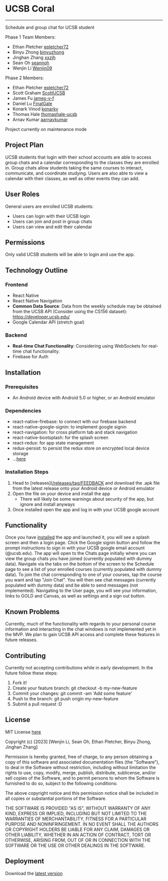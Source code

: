 # UCSB Coral

-----
Schedule and group chat for UCSB student

Phase 1 Team Members:

* Ethan Pletcher
  [epletcher72](<https://github.com/epletcher72>)
* Binyu Zhong
  [binyuzhong](<https://github.com/binyuzhong>)
* Jinghan Zhang
  [xxzjh](<https://github.com/xxzjh>)
* Sean Oh
  [seannoh](<https://github.com/seannoh>)
* Wenjin Li
  [Wenjin09](<https://github.com/Wenjin09>)

Phase 2 Members:

* Ethan Pletcher
  [epletcher72](<https://github.com/epletcher72>)
* Scott Graham
  [ScottUCSB](<https://github.com/ScottUCSB>)
* James Fu
  [james-y-f](<https://github.com/james-y-f>)
* Daniel Lu
  [FinalGale](<https://github.com/FinalGale>)
* Konark Vinod
  [konarkv](<https://github.com/konarkv>)
* Thomas Hale
  [thomashale-ucsb](<https://github.com/thomashale-ucsb>)
* Arnav Kumar
  [aarnavkumar](<https://github.com/aarnavkumar>)

Project currently on maintenance mode

## Project Plan

UCSB students that login with their school accounts are able to access group chats and a calendar corresponding to the classes they are enrolled in. Group chats allow students taking the same courses to interact, communicate, and coordinate studying. Users are also able to view a calendar with their classes, as well as other events they can add.

## User Roles

General users are enrolled UCSB students:

* Users can login with their UCSB login
* Users can join and post in group chats
* Users can view and edit their calendar

## Permissions

Only valid UCSB students will be able to login and use the app.

## Technology Outline

### Frontend

* React Native
* React Native Navigation
* **Common Data Source**: Data from the weekly schedule may be obtained from the UCSB API (Consider using the CS156 dataset): <https://developer.ucsb.edu/>
* Google Calendar API (stretch goal)

### Backend

* **Real-time Chat Functionality**: Considering using WebSockets for real-time chat functionality.
* Firebase for Auth

## Installation

### Prerequisites

* An Android device with Android 5.0 or higher, or an Android emulator

### Dependencies

* react-native-firebase: to connect with our firebase backend
* react-native-google-signin: to implement google signin
* react-navigation: for cross platform tab and stack navigation
* react-native-bootsplash: for the splash screen
* react-redux: for app state management
* redux-persist: to persist the redux store on encrypted local device storage
* ...[here](/blob/main/package.json)

### Installation Steps

1. Head to [releases]([/releases/tag/FEEDBACK](https://github.com/ucsb-cs148-w24/coral/releases/tag/FEEDBACK) and download the .apk file from the latest release onto your Android device or Android emulator
2. Open the file on your device and install the app
    * There will likely be some warnings about security of the app, but ignore and install anyways
3. Once installed open the app and log in with your UCSB google account

## Functionality

Once you have [installed](/blob/main/README.md#installation) the app and launched it, you will see a splash screen and then a login page. Click the Google signin button and follow the prompt instructions to sign in with your UCSB google email account (@ucsb.edu). The app will open to the Chats page initially where you can view the group chats you have joined (currently populated with dummy data). Navigate via the tabs on the bottom of the screen to the Schedule page to see a list of your enrolled courses (currently populated with dummy data). To join the chat corresponding to one of your courses, tap the course you want and tap "Join Chat". You will then see chat messages (currently populated with dummy data) and be able to send messages (not implemented). Navigating to the User page, you will see your information, links to GOLD and Canvas, as well as settings and a sign out button.

## Known Problems

Currently, much of the functionality with regards to your personal course information and interacting in the chat windows is not implemented yet in the MVP. We plan to gain UCSB API access and complete these features in future releases.

## Contributing

Currently not accepting contributions while in early development. In the future follow these steps:

1. Fork it!
2. Create your feature branch: git checkout -b my-new-feature
3. Commit your changes: git commit -am 'Add some feature'
4. Push to the branch: git push origin my-new-feature
5. Submit a pull request :D

## License

MIT License [here](/blob/main/LICENSE.md)

Copyright (c) [2023] [Wenjin Li, Sean Oh, Ethan Pletcher, Binyu Zhong, Jinghan Zhang]

Permission is hereby granted, free of charge, to any person obtaining a copy
of this software and associated documentation files (the "Software"), to deal
in the Software without restriction, including without limitation the rights
to use, copy, modify, merge, publish, distribute, sublicense, and/or sell
copies of the Software, and to permit persons to whom the Software is
furnished to do so, subject to the following conditions:

The above copyright notice and this permission notice shall be included in all
copies or substantial portions of the Software.

THE SOFTWARE IS PROVIDED "AS IS", WITHOUT WARRANTY OF ANY KIND, EXPRESS OR
IMPLIED, INCLUDING BUT NOT LIMITED TO THE WARRANTIES OF MERCHANTABILITY,
FITNESS FOR A PARTICULAR PURPOSE AND NONINFRINGEMENT. IN NO EVENT SHALL THE
AUTHORS OR COPYRIGHT HOLDERS BE LIABLE FOR ANY CLAIM, DAMAGES OR OTHER
LIABILITY, WHETHER IN AN ACTION OF CONTRACT, TORT OR OTHERWISE, ARISING FROM,
OUT OF OR IN CONNECTION WITH THE SOFTWARE OR THE USE OR OTHER DEALINGS IN THE
SOFTWARE.

## Deployment

Download the [latest version](https://github.com/ucsb-cs148-w24/coral/releases/tag/v0.1.0)
